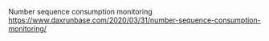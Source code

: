 Number sequence consumption monitoring
https://www.daxrunbase.com/2020/03/31/number-sequence-consumption-monitoring/
